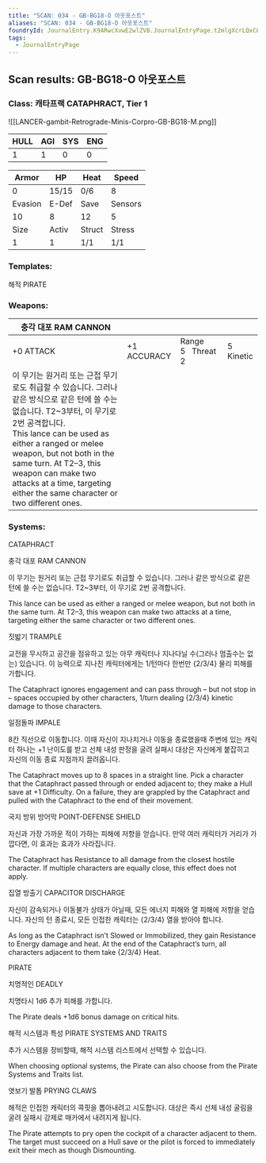 ```yaml
---
title: "SCAN: 034 - GB-BG18-O 아웃포스트"
aliases: "SCAN: 034 - GB-BG18-O 아웃포스트"
foundryId: JournalEntry.K9ARwcXvwE2wlZVB.JournalEntryPage.t2mlgXcrLQxCQSTk
tags:
  - JournalEntryPage
---
```

## Scan results: GB-BG18-O 아웃포스트

### Class: 캐타프랙 CATAPHRACT, Tier 1

![[LANCER-gambit-Retrograde-Minis-Corpro-GB-BG18-M.png]]

| HULL | AGI | SYS | ENG |
| --- | --- | --- | --- |
| 1 | 1 | 0 | 0 |

| Armor | HP | Heat | Speed |
| --- | --- | --- | --- |
| 0 | 15/15 | 0/6 | 8 |
| Evasion | E-Def | Save | Sensors |
| 10 | 8 | 12 | 5 |
| Size | Activ | Struct | Stress |
| 1 | 1 | 1/1 | 1/1 |

### Templates:

해적 PIRATE

### Weapons:

| 충각 대포 RAM CANNON |  |  |  |
| --- | --- | --- | --- |
| +0 ATTACK | +1 ACCURACY | Range 5   Threat 2 | 5 Kinetic |  |
| 이 무기는 원거리 또는 근접 무기로도 취급할 수 있습니다. 그러나 같은 방식으로 같은 턴에 쓸 수는 없습니다. T2~3부터, 이 무기로 2번 공격합니다.<br/>This lance can be used as either a ranged or melee weapon, but not both in the same turn. At T2–3, this weapon can make two attacks at a time, targeting either the same character or two different ones. |  |  |  |  |  |

### Systems:

CATAPHRACT

충각 대포 RAM CANNON

이 무기는 원거리 또는 근접 무기로도 취급할 수 있습니다. 그러나 같은 방식으로 같은 턴에 쓸 수는 없습니다. T2~3부터, 이 무기로 2번 공격합니다.

This lance can be used as either a ranged or melee weapon, but not both in the same turn. At T2–3, this weapon can make two attacks at a time, targeting either the same character or two different ones.

짓밟기 TRAMPLE

교전을 무시하고 공간을 점유하고 있는 아무 캐릭터나 지나다닐 수(그러나 멈출수는 없는) 있습니다. 이 능력으로 지나친 캐릭터에게는 1/턴마다 한번만 {2/3/4} 물리 피해를 가합니다.

The Cataphract ignores engagement and can pass through – but not stop in – spaces occupied by other characters, 1/turn dealing {2/3/4} kinetic damage to those characters.

일점돌파 IMPALE

8칸 직선으로 이동합니다. 이때 자신이 지나치거나 이동을 종료했을때 주변에 있는 캐릭터 하나는 +1 난이도를 받고 선체 내성 판정을 굴려 실패시 대상은 자신에게 붙잡히고 자신의 이동 종료 지점까지 끌려옵니다.

The Cataphract moves up to 8 spaces in a straight line. Pick a character that the Cataphract passed through or ended adjacent to; they make a Hull save at +1 Difficulty. On a failure, they are grappled by the Cataphract and pulled with the Cataphract to the end of their movement.

국지 방위 방어막 POINT-DEFENSE SHIELD

자신과 가장 가까운 적이 가하는 피해에 저항을 얻습니다. 만약 여러 캐릭터가 거리가 가깝다면, 이 효과는 효과가 사라집니다.

The Cataphract has Resistance to all damage from the closest hostile character. If multiple characters are equally close, this effect does not apply.

집열 방출기 CAPACITOR DISCHARGE

자신이 감속되거나 이동불가 상태가 아닐때, 모든 에너지 피해와 열 피해에 저항을 얻습니다. 자신의 턴 종료시, 모든 인접한 캐릭터는 {2/3/4} 열을 받아야 합니다.

As long as the Cataphract isn’t Slowed or Immobilized, they gain Resistance to Energy damage and heat. At the end of the Cataphract’s turn, all characters adjacent to them take {2/3/4} Heat.

PIRATE

치명적인 DEADLY

치명타시 1d6 추가 피해를 가합니다.

The Pirate deals +1d6 bonus damage on critical hits.

해적 시스템과 특성 PIRATE SYSTEMS AND TRAITS

추가 시스템을 장비할때, 해적 시스템 리스트에서 선택할 수 있습니다.

When choosing optional systems, the Pirate can also choose from the Pirate Systems and Traits list.

엿보기 발톱 PRYING CLAWS

해적은 인접한 캐릭터의 콕핏을 뽑아내려고 시도합니다. 대상은 즉시 선체 내성 굴림을 굴려 실패시 강제로 매카에서 내려지게 됩니다.

The Pirate attempts to pry open the cockpit of a character adjacent to them. The target must succeed on a Hull save or the pilot is forced to immediately exit their mech as though Dismounting.